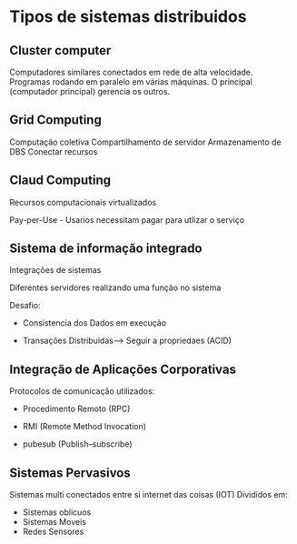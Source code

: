 # Tipos de sistemas distribuidos

## Cluster computer
Computadores similares conectados em rede de alta velocidade.
Programas rodando em paralelo em várias máquinas.
O principal (computador principal) gerencia os outros.

## Grid Computing 
Computação coletiva
Compartilhamento de servidor
Armazenamento de DBS
Conectar recursos

## Claud Computing
Recursos computacionais virtualizados

Pay-per-Use - Usarios necessitam pagar para utlizar o serviço

## Sistema de informação integrado
Integrações de sistemas

Diferentes servidores realizando uma função no sistema

Desafio: 

- Consistencia dos Dados em execução

- Transações Distribuidas--> Seguir a propriedaes (ACID)

## Integração de Aplicações Corporativas
Protocolos de comunicação utilizados:

- Procedimento Remoto (RPC)

- RMI (Remote Method Invocation)


- pubesub (Publish–subscribe)
## Sistemas Pervasivos
Sistemas multi conectados entre si
internet das coisas (IOT)
Divididos em:
- Sistemas oblicuos
- Sistemas Moveis
- Redes Sensores



